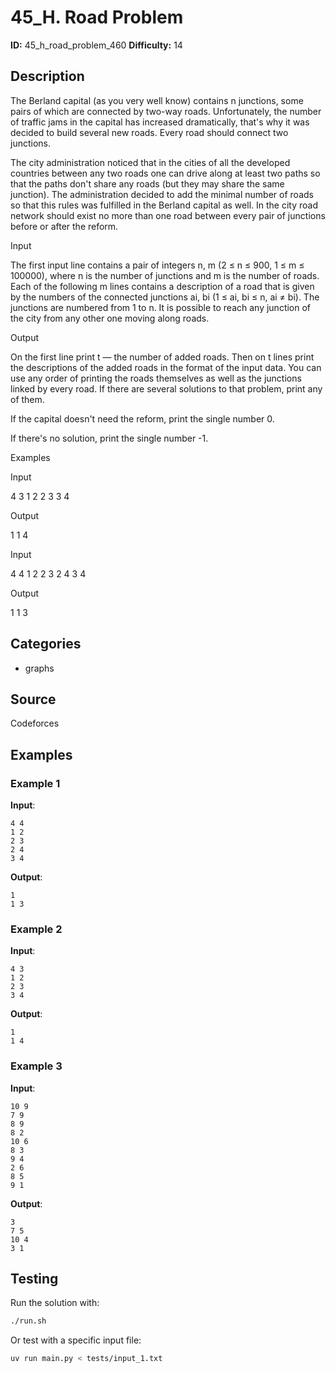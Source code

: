 # 45_H. Road Problem

**ID:** 45_h_road_problem_460
**Difficulty:** 14

## Description

The Berland capital (as you very well know) contains n junctions, some pairs of which are connected by two-way roads. Unfortunately, the number of traffic jams in the capital has increased dramatically, that's why it was decided to build several new roads. Every road should connect two junctions.

The city administration noticed that in the cities of all the developed countries between any two roads one can drive along at least two paths so that the paths don't share any roads (but they may share the same junction). The administration decided to add the minimal number of roads so that this rules was fulfilled in the Berland capital as well. In the city road network should exist no more than one road between every pair of junctions before or after the reform.

Input

The first input line contains a pair of integers n, m (2 ≤ n ≤ 900, 1 ≤ m ≤ 100000), where n is the number of junctions and m is the number of roads. Each of the following m lines contains a description of a road that is given by the numbers of the connected junctions ai, bi (1 ≤ ai, bi ≤ n, ai ≠ bi). The junctions are numbered from 1 to n. It is possible to reach any junction of the city from any other one moving along roads.

Output

On the first line print t — the number of added roads. Then on t lines print the descriptions of the added roads in the format of the input data. You can use any order of printing the roads themselves as well as the junctions linked by every road. If there are several solutions to that problem, print any of them.

If the capital doesn't need the reform, print the single number 0.

If there's no solution, print the single number -1.

Examples

Input

4 3
1 2
2 3
3 4


Output

1
1 4


Input

4 4
1 2
2 3
2 4
3 4


Output

1
1 3

## Categories

- graphs

## Source

Codeforces

## Examples

### Example 1

**Input**:
```
4 4
1 2
2 3
2 4
3 4
```

**Output**:
```
1
1 3
```

### Example 2

**Input**:
```
4 3
1 2
2 3
3 4
```

**Output**:
```
1
1 4
```

### Example 3

**Input**:
```
10 9
7 9
8 9
8 2
10 6
8 3
9 4
2 6
8 5
9 1
```

**Output**:
```
3
7 5
10 4
3 1
```


## Testing

Run the solution with:

```bash
./run.sh
```

Or test with a specific input file:

```bash
uv run main.py < tests/input_1.txt
```
